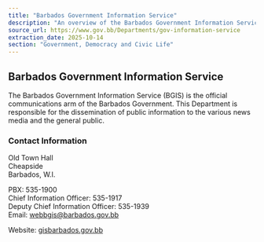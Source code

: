 ```yaml
---
title: "Barbados Government Information Service"
description: "An overview of the Barbados Government Information Service (BGIS), its role as the official communications arm of the government, and its contact details."
source_url: https://www.gov.bb/Departments/gov-information-service
extraction_date: 2025-10-14
section: "Government, Democracy and Civic Life"
---
```

## Barbados Government Information Service

The Barbados Government Information Service (BGIS) is the official communications arm of the Barbados Government. This Department is responsible for the dissemination of public information to the various news media and the general public.

### Contact Information

Old Town Hall  
Cheapside  
Barbados, W.I.

PBX: 535-1900  
Chief Information Officer: 535-1917  
Deputy Chief Information Officer: 535-1939  
Email: webbgis@barbados.gov.bb

Website: [gisbarbados.gov.bb](http://gisbarbados.gov.bb)
```